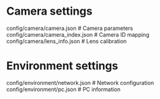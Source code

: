 # Camera settings
config/camera/camera.json          # Camera parameters
config/camera/camera_index.json    # Camera ID mapping
config/camera/lens_info.json       # Lens calibration

# Environment settings
config/environment/network.json    # Network configuration
config/environment/pc.json         # PC information